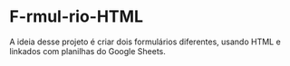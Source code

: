 # F-rmul-rio-HTML
A ideia desse projeto é criar dois formulários diferentes, usando HTML e linkados com planilhas do Google Sheets.
